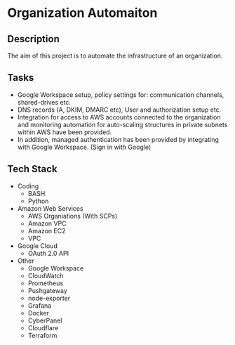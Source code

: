 # Organization Automaiton

## Description
The aim of this project is to automate the infrastructure of an organization.

## Tasks
* Google Workspace setup, policy settings for: communication channels, shared-drives etc.
* DNS records (A, DKIM, DMARC etc), User and authorization setup etc.
* Integration for access to AWS accounts connected to the organization and monitoring automation for auto-scaling structures in private subnets within AWS have been provided.
* In addition, managed authentication has been provided by integrating with Google Workspace. (Sign in with Google)

## Tech Stack
* Coding
    * BASH
    * Python
* Amazon Web Services
    * AWS Organiations (With SCPs)
    * Amazon VPC
    * Amazon EC2
    * VPC
* Google Cloud
    * OAuth 2.0 API
* Other
    * Google Workspace
    * CloudWatch
    * Prometheus
    * Pushgateway
    * node-exporter
    * Grafana
    * Docker
    * CyberPanel
    * Cloudflare
    * Terraform